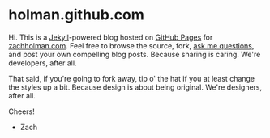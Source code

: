# holman.github.com

Hi. This is a [Jekyll](http://github.com/mojombo/jekyll)-powered blog hosted on [GitHub Pages](http://pages.github.com/) for [zachholman.com](http://zachholman.com). Feel free to browse the source, fork, [ask me questions](http://twitter.com/holman), and post your own compelling blog posts. Because sharing is caring. We're developers, after all.

That said, if you're going to fork away, tip o' the hat if you at least change the styles up a bit. Because design is about being original. We're designers, after all.

Cheers!

- Zach